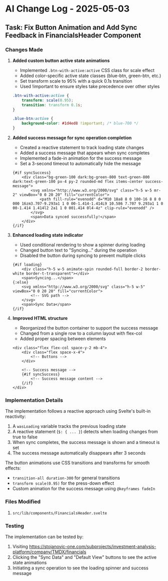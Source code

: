 # AI Change Log - 2025-05-03

## Task: Fix Button Animation and Add Sync Feedback in FinancialsHeader Component

### Changes Made

1. **Added custom button active state animations**
   - Implemented `.btn-with-active:active` CSS class for scale effect
   - Added color-specific active state classes (blue-btn, green-btn, etc.)
   - Set transform scale to 95% with a quick 0.1s transition
   - Used !important to ensure styles take precedence over other styles
   ```css
   .btn-with-active:active {
       transform: scale(0.95);
       transition: transform 0.1s;
   }
   
   .blue-btn:active {
       background-color: #1d4ed8 !important; /* blue-700 */
   }
   ```

2. **Added success message for sync operation completion**
   - Created a reactive statement to track loading state changes
   - Added a success message that appears when sync completes
   - Implemented a fade-in animation for the success message
   - Set a 3-second timeout to automatically hide the message
   ```svelte
   {#if syncSuccess}
       <div class="bg-green-100 dark:bg-green-800 text-green-800 dark:text-green-100 px-4 py-2 rounded-md flex items-center success-message">
           <svg xmlns="http://www.w3.org/2000/svg" class="h-5 w-5 mr-2" viewBox="0 0 20 20" fill="currentColor">
               <path fill-rule="evenodd" d="M10 18a8 8 0 100-16 8 8 0 000 16zm3.707-9.293a1 1 0 00-1.414-1.414L9 10.586 7.707 9.293a1 1 0 00-1.414 1.414l2 2a1 1 0 001.414 0l4-4z" clip-rule="evenodd" />
           </svg>
           <span>Data synced successfully!</span>
       </div>
   {/if}
   ```

3. **Enhanced loading state indicator**
   - Used conditional rendering to show a spinner during loading
   - Changed button text to "Syncing..." during the operation
   - Disabled the button during syncing to prevent multiple clicks
   ```svelte
   {#if loading}
       <div class="h-5 w-5 animate-spin rounded-full border-2 border-white border-t-transparent"></div>
       <span>Syncing...</span>
   {:else}
       <svg xmlns="http://www.w3.org/2000/svg" class="h-5 w-5" viewBox="0 0 20 20" fill="currentColor">
           <!-- SVG path -->
       </svg>
       <span>Sync Data</span>
   {/if}
   ```

4. **Improved HTML structure**
   - Reorganized the button container to support the success message
   - Changed from a single row to a column layout with flex-col
   - Added proper spacing between elements
   ```svelte
   <div class="flex flex-col space-y-2 mb-4">
       <div class="flex space-x-4">
           <!-- Buttons -->
       </div>
       
       <!-- Success message -->
       {#if syncSuccess}
           <!-- Success message content -->
       {/if}
   </div>
   ```

### Implementation Details

The implementation follows a reactive approach using Svelte's built-in reactivity:

1. A `wasLoading` variable tracks the previous loading state
2. A reactive statement (`$: { ... }`) detects when loading changes from true to false
3. When sync completes, the success message is shown and a timeout is set
4. The success message automatically disappears after 3 seconds

The button animations use CSS transitions and transforms for smooth effects:
- `transition-all duration-300` for general transitions
- `transform scale(0.95)` for the press-down effect
- Custom animation for the success message using `@keyframes fadeIn`

### Files Modified

1. `src/lib/components/FinancialsHeader.svelte`

### Testing

The implementation can be tested by:
1. Visiting https://stojanovic-one.com/subprojects/investment-analysis-platform/company/TMDX/financials
2. Clicking the "Sync Data" and "Default View" buttons to see the active state animations
3. Initiating a sync operation to see the loading spinner and success message
